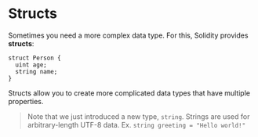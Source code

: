 # Structs

Sometimes you need a more complex data type. For this, Solidity provides **structs**:

```
struct Person {
  uint age;
  string name;
}
```

Structs allow you to create more complicated data types that have multiple properties.

> Note that we just introduced a new type, `string`. Strings are used for arbitrary-length UTF-8 data. Ex.
> ```string greeting = "Hello world!"```
